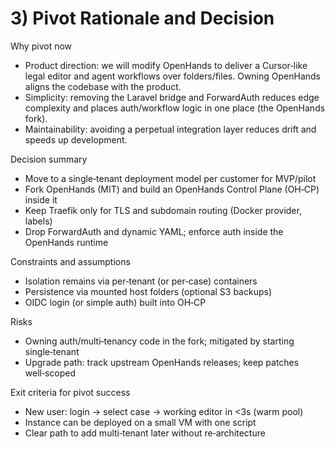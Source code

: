 # 3) Pivot Rationale and Decision

Why pivot now
- Product direction: we will modify OpenHands to deliver a Cursor‑like legal editor and agent workflows over folders/files. Owning OpenHands aligns the codebase with the product.
- Simplicity: removing the Laravel bridge and ForwardAuth reduces edge complexity and places auth/workflow logic in one place (the OpenHands fork).
- Maintainability: avoiding a perpetual integration layer reduces drift and speeds up development.

Decision summary
- Move to a single‑tenant deployment model per customer for MVP/pilot
- Fork OpenHands (MIT) and build an OpenHands Control Plane (OH‑CP) inside it
- Keep Traefik only for TLS and subdomain routing (Docker provider, labels)
- Drop ForwardAuth and dynamic YAML; enforce auth inside the OpenHands runtime

Constraints and assumptions
- Isolation remains via per‑tenant (or per‑case) containers
- Persistence via mounted host folders (optional S3 backups)
- OIDC login (or simple auth) built into OH‑CP

Risks
- Owning auth/multi‑tenancy code in the fork; mitigated by starting single‑tenant
- Upgrade path: track upstream OpenHands releases; keep patches well‑scoped

Exit criteria for pivot success
- New user: login → select case → working editor in <3s (warm pool)
- Instance can be deployed on a small VM with one script
- Clear path to add multi‑tenant later without re‑architecture

